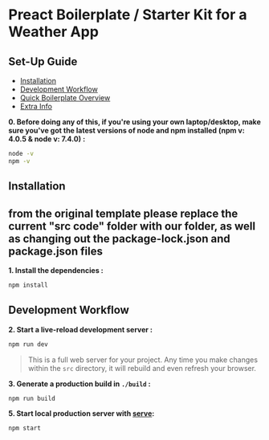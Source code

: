 # Preact Boilerplate / Starter Kit for a Weather App

## Set-Up Guide
- [Installation](#installation)
- [Development Workflow](#development-workflow)
- [Quick Boilerplate Overview](#quick-boilerplate-overview)
- [Extra Info](#extra-info)

**0. Before doing any of this, if you're using your own laptop/desktop, make sure you've got the latest versions of node and npm installed (npm v: 4.0.5 & node v: 7.4.0) :**

```sh
node -v
npm -v
```

## Installation
## from the original template please replace the current "src code" folder with our folder, as well as changing out the package-lock.json and package.json files


**1. Install the dependencies :**

```sh
npm install
```

## Development Workflow


**2. Start a live-reload development server :**

```sh
npm run dev
```

> This is a full web server for your project. Any time you make changes within the `src` directory, it will rebuild and even refresh your browser.


**3. Generate a production build in `./build` :**

```sh
npm run build
```

**5. Start local production server with [serve](https://github.com/zeit/serve):**

```sh
npm start
```

